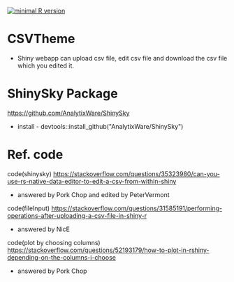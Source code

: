 [![minimal R version](https://img.shields.io/badge/R%3E%3D-3.6.3-6666ff.svg)](https://cran.r-project.org/)
# CSVTheme
- Shiny webapp can upload csv file, edit csv file and download the csv file which you edited it.

# ShinySky Package
https://github.com/AnalytixWare/ShinySky
- install - devtools::install_github("AnalytixWare/ShinySky")

# Ref. code
code(shinysky) https://stackoverflow.com/questions/35323980/can-you-use-rs-native-data-editor-to-edit-a-csv-from-within-shiny
- answered by Pork Chop and edited by PeterVermont

code(fileInput) https://stackoverflow.com/questions/31585191/performing-operations-after-uploading-a-csv-file-in-shiny-r
- answered by NicE

code(plot by choosing columns) https://stackoverflow.com/questions/52193179/how-to-plot-in-rshiny-depending-on-the-columns-i-choose
- answered by Pork Chop

